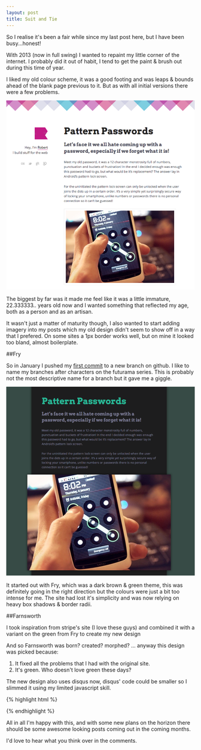```yaml
---
layout: post
title: Suit and Tie
---
```


So I realise it's been a fair while since my last post here, but I have been busy...honest!

With 2013 (now in full swing) I wanted to repaint my little corner of the internet. I probably did it out of habit, I tend to get the paint & brush out during this time of year.

I liked my old colour scheme, it was a good footing and was leaps & bounds ahead of the blank page previous to it. But as with all initial versions there were a few problems.

![master]

The biggest by far was it made me feel like it was a little immature, 22.333333.. years old now and I wanted something that reflected my age, both as a person and as an artisan.

It wasn't just a matter of maturity though, I also wanted to start adding imagery into my posts which my old design didn't seem to show off in a way that I prefered. On some sites a 1px border works well, but on mine it looked too bland, almost boilerplate.

##Fry

So in January I pushed my [first commit] to a new branch on github. I like to name my branches after characters on the futurama series. This is probably not the most descriptive name for a branch but it gave me a giggle.

![fry]

It started out with Fry, which was a dark brown & green theme, this was definitely going in the right direction but the colours were just a bit too intense for me. The site had lost it's simplicity and was now relying on heavy box shadows & border radii.

##Farnsworth

I took inspiration from stripe's site (I love these guys) and combined it with a variant on the green from Fry to create my new design

And so Farnsworth was born? created? morphed? ... anyway this design was picked because:

1. It fixed all the problems that I had with the original site.
2. It's green. Who doesn't love green these days?

The new design also uses disqus now, disqus' code could be smaller so I slimmed it using my limited javascript skill.

{% highlight html %}
<aside id="disqus_thread"></aside>
<script>
	(function(d,t) {
	var c=d.createElement(t);s=d.getElementsByTagName(t)[0];
	c.async=1;c.src='http://[[YOURSITEID]].disqus.com/embed.js';
	s.parentNode.insertBefore(c,s)})(document,'script');
</script>
{% endhighlight %}

All in all I'm happy with this, and with some new plans on the horizon there should be some awesome looking posts coming out in the coming months.

I'd love to hear what you think over in the comments.


[master]: /img/2013/master.png
[fry]: /img/2013/fry.png
[first commit]: https://github.com/studioromeo/studioromeo.github.com/commit/66ede0afce1fe66ae699fa17738cd84db59f9c38